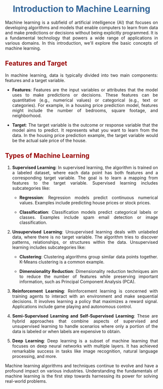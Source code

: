 <style>
  /* Style for titles */
  h1 {
    text-align: center;
    color: #336699; /* Change to your desired title color */
  }

  /* Style for section headers */
  h2 {
    color: #990000; /* Change to your desired section header color */
  }

  /* Style for regular text justification */
  p {
    text-align: justify;
  }
</style>

# Introduction to Machine Learning

Machine learning is a subfield of artificial intelligence (AI) that focuses on developing algorithms and models that enable computers to learn from data and make predictions or decisions without being explicitly programmed. It is a fundamental technology that powers a wide range of applications in various domains. In this introduction, we'll explore the basic concepts of machine learning.

## Features and Target

In machine learning, data is typically divided into two main components: features and a target variable.

- **Features**: Features are the input variables or attributes that the model uses to make predictions or decisions. These features can be quantitative (e.g., numerical values) or categorical (e.g., text or categories). For example, in a housing price prediction model, features might include the number of bedrooms, square footage, and neighborhood.

- **Target**: The target variable is the outcome or response variable that the model aims to predict. It represents what you want to learn from the data. In the housing price prediction example, the target variable would be the actual sale price of the house.

## Types of Machine Learning

1. **Supervised Learning**: In supervised learning, the algorithm is trained on a labeled dataset, where each data point has both features and a corresponding target variable. The goal is to learn a mapping from features to the target variable. Supervised learning includes subcategories like:

   - **Regression**: Regression models predict continuous numerical values. Examples include predicting house prices or stock prices.

   - **Classification**: Classification models predict categorical labels or classes. Examples include spam email detection or image classification.

2. **Unsupervised Learning**: Unsupervised learning deals with unlabeled data, where there is no target variable. The algorithm tries to discover patterns, relationships, or structures within the data. Unsupervised learning includes subcategories like:

   - **Clustering**: Clustering algorithms group similar data points together. K-Means clustering is a common example.

   - **Dimensionality Reduction**: Dimensionality reduction techniques aim to reduce the number of features while preserving important information, such as Principal Component Analysis (PCA).

3. **Reinforcement Learning**: Reinforcement learning is concerned with training agents to interact with an environment and make sequential decisions. It involves learning a policy that maximizes a reward signal. Applications include game playing and autonomous control.

4. **Semi-Supervised Learning and Self-Supervised Learning**: These are hybrid approaches that combine aspects of supervised and unsupervised learning to handle scenarios where only a portion of the data is labeled or when labels are expensive to obtain.

5. **Deep Learning**: Deep learning is a subset of machine learning that focuses on deep neural networks with multiple layers. It has achieved remarkable success in tasks like image recognition, natural language processing, and more.

Machine learning algorithms and techniques continue to evolve and have a profound impact on various industries. Understanding the fundamentals of machine learning is the first step towards harnessing its power for solving real-world problems.
